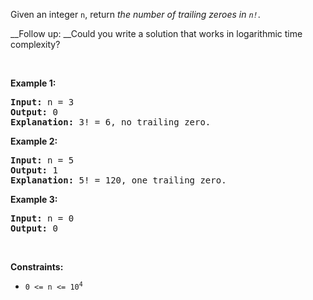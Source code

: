 Given an integer `` n ``, return _the number of trailing zeroes in `` n! ``_.

__Follow up: __Could you write a&nbsp;solution that works in logarithmic time complexity?

&nbsp;

__Example 1:__

<pre>
<strong>Input:</strong> n = 3
<strong>Output:</strong> 0
<strong>Explanation:</strong>&nbsp;3! = 6, no trailing zero.
</pre>

__Example 2:__

<pre>
<strong>Input:</strong> n = 5
<strong>Output:</strong> 1
<strong>Explanation:</strong>&nbsp;5! = 120, one trailing zero.
</pre>

__Example 3:__

<pre>
<strong>Input:</strong> n = 0
<strong>Output:</strong> 0
</pre>

&nbsp;

__Constraints:__

*   <code>0 &lt;= n &lt;= 10<sup>4</sup></code>